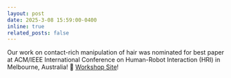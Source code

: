 ```yaml
---
layout: post
date: 2025-3-08 15:59:00-0400
inline: true
related_posts: false
---
```

Our work on contact-rich manipulation of hair was nominated for best paper at ACM/IEEE International Conference on Human-Robot Interaction (HRI) in Melbourne, Australia! :tada: [Workshop Site](https://moehair.github.io/)!